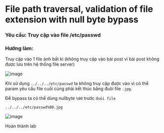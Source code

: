 # File path traversal, validation of file extension with null byte bypass

### Yêu cầu: Truy cập vào file /etc/passwd

### Hướng làm: 

Truy cập vào 1 file ảnh bất kì (không truy cập vào bài post vì bài post không được lưu trên hệ thống file server)

![image](https://user-images.githubusercontent.com/72268643/157159123-a3136fb2-7ce0-424d-98db-7960868a2980.png)

Khi sử dụng `../../../etc/passwd` ta không truy cập được vào vì có thể param yêu cầu file cuối cùng phải kết thúc bằng đuôi file `.jpg`.

Để bypass ta có thể dùng nullbyte `%00` trước `đuôi file`

`../../../etc/passwd%00.jpg`

![image](https://user-images.githubusercontent.com/72268643/157159533-957e4c95-d781-44bd-a067-026acf99e06c.png)

Hoàn thành lab
